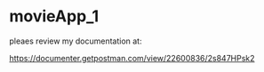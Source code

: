 # movieApp_1

pleaes review my documentation at:

https://documenter.getpostman.com/view/22600836/2s847HPsk2 
